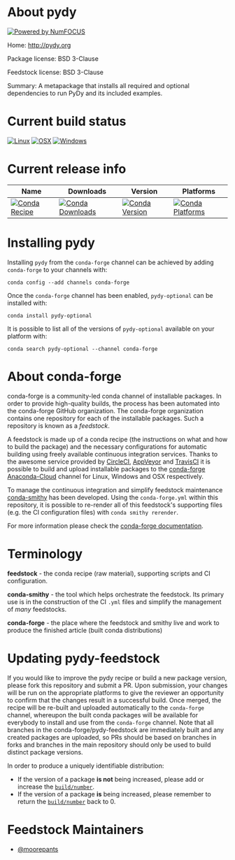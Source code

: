 About pydy
==========

[![Powered by NumFOCUS](https://img.shields.io/badge/powered%20by-NumFOCUS-orange.svg?style=flat&colorA=E1523D&colorB=007D8A)](http://numfocus.org)

Home: http://pydy.org

Package license: BSD 3-Clause

Feedstock license: BSD 3-Clause

Summary: A metapackage that installs all required and optional dependencies to run PyDy and its included examples.



Current build status
====================

[![Linux](https://img.shields.io/circleci/project/github/conda-forge/pydy-feedstock/master.svg?label=Linux)](https://circleci.com/gh/conda-forge/pydy-feedstock)
[![OSX](https://img.shields.io/travis/conda-forge/pydy-feedstock/master.svg?label=macOS)](https://travis-ci.org/conda-forge/pydy-feedstock)
[![Windows](https://img.shields.io/appveyor/ci/conda-forge/pydy-feedstock/master.svg?label=Windows)](https://ci.appveyor.com/project/conda-forge/pydy-feedstock/branch/master)

Current release info
====================

| Name | Downloads | Version | Platforms |
| --- | --- | --- | --- |
| [![Conda Recipe](https://img.shields.io/badge/recipe-pydy--optional-green.svg)](https://anaconda.org/conda-forge/pydy-optional) | [![Conda Downloads](https://img.shields.io/conda/dn/conda-forge/pydy-optional.svg)](https://anaconda.org/conda-forge/pydy-optional) | [![Conda Version](https://img.shields.io/conda/vn/conda-forge/pydy-optional.svg)](https://anaconda.org/conda-forge/pydy-optional) | [![Conda Platforms](https://img.shields.io/conda/pn/conda-forge/pydy-optional.svg)](https://anaconda.org/conda-forge/pydy-optional) |

Installing pydy
===============

Installing `pydy` from the `conda-forge` channel can be achieved by adding `conda-forge` to your channels with:

```
conda config --add channels conda-forge
```

Once the `conda-forge` channel has been enabled, `pydy-optional` can be installed with:

```
conda install pydy-optional
```

It is possible to list all of the versions of `pydy-optional` available on your platform with:

```
conda search pydy-optional --channel conda-forge
```


About conda-forge
=================

conda-forge is a community-led conda channel of installable packages.
In order to provide high-quality builds, the process has been automated into the
conda-forge GitHub organization. The conda-forge organization contains one repository
for each of the installable packages. Such a repository is known as a *feedstock*.

A feedstock is made up of a conda recipe (the instructions on what and how to build
the package) and the necessary configurations for automatic building using freely
available continuous integration services. Thanks to the awesome service provided by
[CircleCI](https://circleci.com/), [AppVeyor](https://www.appveyor.com/)
and [TravisCI](https://travis-ci.org/) it is possible to build and upload installable
packages to the [conda-forge](https://anaconda.org/conda-forge)
[Anaconda-Cloud](https://anaconda.org/) channel for Linux, Windows and OSX respectively.

To manage the continuous integration and simplify feedstock maintenance
[conda-smithy](https://github.com/conda-forge/conda-smithy) has been developed.
Using the ``conda-forge.yml`` within this repository, it is possible to re-render all of
this feedstock's supporting files (e.g. the CI configuration files) with ``conda smithy rerender``.

For more information please check the [conda-forge documentation](https://conda-forge.org/docs/).

Terminology
===========

**feedstock** - the conda recipe (raw material), supporting scripts and CI configuration.

**conda-smithy** - the tool which helps orchestrate the feedstock.
                   Its primary use is in the construction of the CI ``.yml`` files
                   and simplify the management of *many* feedstocks.

**conda-forge** - the place where the feedstock and smithy live and work to
                  produce the finished article (built conda distributions)


Updating pydy-feedstock
=======================

If you would like to improve the pydy recipe or build a new
package version, please fork this repository and submit a PR. Upon submission,
your changes will be run on the appropriate platforms to give the reviewer an
opportunity to confirm that the changes result in a successful build. Once
merged, the recipe will be re-built and uploaded automatically to the
`conda-forge` channel, whereupon the built conda packages will be available for
everybody to install and use from the `conda-forge` channel.
Note that all branches in the conda-forge/pydy-feedstock are
immediately built and any created packages are uploaded, so PRs should be based
on branches in forks and branches in the main repository should only be used to
build distinct package versions.

In order to produce a uniquely identifiable distribution:
 * If the version of a package **is not** being increased, please add or increase
   the [``build/number``](https://conda.io/docs/user-guide/tasks/build-packages/define-metadata.html#build-number-and-string).
 * If the version of a package **is** being increased, please remember to return
   the [``build/number``](https://conda.io/docs/user-guide/tasks/build-packages/define-metadata.html#build-number-and-string)
   back to 0.

Feedstock Maintainers
=====================

* [@moorepants](https://github.com/moorepants/)

